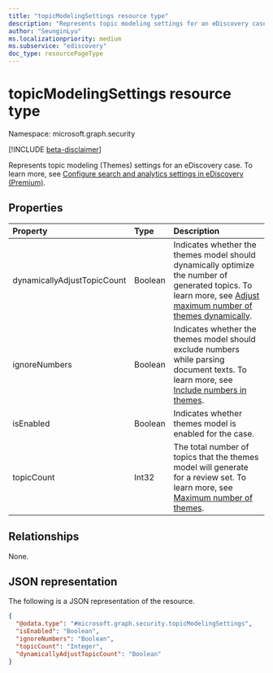 ```yaml
---
title: "topicModelingSettings resource type"
description: "Represents topic modeling settings for an eDiscovery case"
author: "SeunginLyu"
ms.localizationpriority: medium
ms.subservice: "ediscovery"
doc_type: resourcePageType
---
```


# topicModelingSettings resource type

Namespace: microsoft.graph.security

[!INCLUDE [beta-disclaimer](../../includes/beta-disclaimer.md)]

Represents topic modeling (Themes) settings for an eDiscovery case. To learn more, see [Configure search and analytics settings in eDiscovery (Premium)](/microsoft-365/compliance/configure-search-and-analytics-settings-in-advanced-ediscovery).


## Properties
|Property|Type|Description|
|:---|:---|:---|
|dynamicallyAdjustTopicCount|Boolean|Indicates whether the themes model should dynamically optimize the number of generated topics. To learn more, see [Adjust maximum number of themes dynamically](/microsoft-365/compliance/configure-search-and-analytics-settings-in-advanced-ediscovery#themes).|
|ignoreNumbers|Boolean|Indicates whether the themes model should exclude numbers while parsing document texts. To learn more, see [Include numbers in themes](/microsoft-365/compliance/configure-search-and-analytics-settings-in-advanced-ediscovery#themes).|
|isEnabled|Boolean|Indicates whether themes model is enabled for the case.|
|topicCount|Int32|The total number of topics that the themes model will generate for a review set. To learn more, see [Maximum number of themes](/microsoft-365/compliance/configure-search-and-analytics-settings-in-advanced-ediscovery#themes).|

## Relationships
None.

## JSON representation
The following is a JSON representation of the resource.
<!-- {
  "blockType": "resource",
  "@odata.type": "microsoft.graph.security.topicModelingSettings"
}
-->
``` json
{
  "@odata.type": "#microsoft.graph.security.topicModelingSettings",
  "isEnabled": "Boolean",
  "ignoreNumbers": "Boolean",
  "topicCount": "Integer",
  "dynamicallyAdjustTopicCount": "Boolean"
}
```

